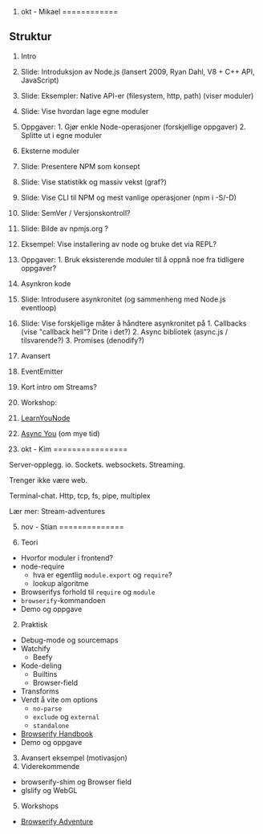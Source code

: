 1. okt - Mikael
============

## Struktur

1. Intro
  1. Slide: Introduksjon av Node.js (lansert 2009, Ryan Dahl, V8 + C++ API, JavaScript)
  2. Slide: Eksempler: Native API-er (filesystem, http, path) (viser moduler)
  3. Slide: Vise hvordan lage egne moduler
  4. Oppgaver:
    1. Gjør enkle Node-operasjoner (forskjellige oppgaver)
    2. Splitte ut i egne moduler
2. Eksterne moduler
  1. Slide: Presentere NPM som konsept
  2. Slide: Vise statistikk og massiv vekst (graf?)
  3. Slide: Vise CLI til NPM og mest vanlige operasjoner (npm i -S/-D)
  4. Slide: SemVer / Versjonskontroll?
  5. Slide: Bilde av npmjs.org ?
  6. Eksempel: Vise installering av node og bruke det via REPL?
  5. Oppgaver:
    1. Bruk eksisterende moduler til å oppnå noe fra tidligere oppgaver?
3. Asynkron kode
  1. Slide: Introdusere asynkronitet (og sammenheng med Node.js eventloop)
  2. Slide: Vise forskjellige måter å håndtere asynkronitet på
    1. Callbacks (vise "callback hell"? Drite i det?)
    2. Async bibliotek (async.js / tilsvarende?)
    3. Promises (denodify?)
4. Avansert
  1. EventEmitter
  2. Kort intro om Streams?
5. Workshop:
  1. [LearnYouNode](https://github.com/rvagg/learnyounode)
  2. [Async You](https://github.com/bulkan/async-you) (om mye tid)


22. okt - Kim
================

Server-opplegg. io. Sockets. websockets. Streaming.

Trenger ikke være web.

Terminal-chat. Http, tcp, fs, pipe, multiplex

Lær mer: Stream-adventures

5. nov - Stian
==============

1. Teori
  - Hvorfor moduler i frontend?
  - node-require
    - hva er egentlig `module.export` og `require`?
    - lookup algoritme
  - Browserifys forhold til `require` og `module`
  - `browserify`-kommandoen
  - Demo og oppgave
2. Praktisk
  - Debug-mode og sourcemaps
  - Watchify
    - Beefy
  - Kode-deling
    - Builtins
    - Browser-field
  - Transforms
  - Verdt å vite om options
    - `no-parse`
    - `exclude` og `external`
    - `standalone`
  - [Browserify Handbook]()
  - Demo og oppgave
3. Avansert eksempel (motivasjon)
4. Viderekommende
  - browserify-shim og Browser field
  - glslify og WebGL
5. Workshops
  - [Browserify Adventure]()

